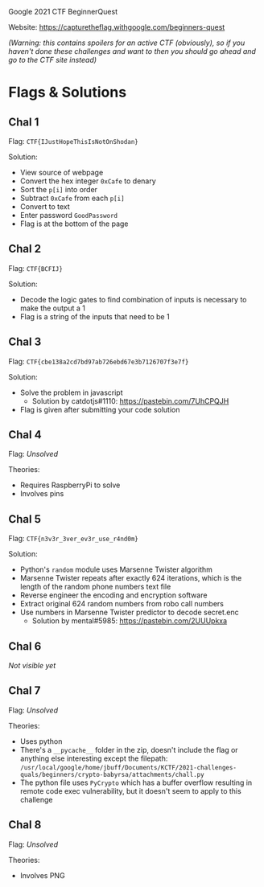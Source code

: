 Google 2021 CTF BeginnerQuest

Website: https://capturetheflag.withgoogle.com/beginners-quest

*(Warning: this contains spoilers for an active CTF (obviously), so if you haven't done these challenges and want to then you should go ahead and go to the CTF site instead)*

# Flags & Solutions

## Chal 1

Flag: `CTF{IJustHopeThisIsNotOnShodan}`

Solution:
- View source of webpage
- Convert the hex integer `0xCafe` to denary
- Sort the `p[i]` into order
- Subtract `0xCafe` from each `p[i]`
- Convert to text
- Enter password `GoodPassword`
- Flag is at the bottom of the page

## Chal 2

Flag: `CTF{BCFIJ}`

Solution:
- Decode the logic gates to find combination of inputs is necessary to make the output a 1
- Flag is a string of the inputs that need to be 1

## Chal 3

Flag: `CTF{cbe138a2cd7bd97ab726ebd67e3b7126707f3e7f}`

Solution:
- Solve the problem in javascript
  - Solution by catdotjs#1110: https://pastebin.com/7UhCPQJH
- Flag is given after submitting your code solution

## Chal 4

Flag: *Unsolved*

Theories:
- Requires RaspberryPi to solve
- Involves pins

## Chal 5

Flag: `CTF{n3v3r_3ver_ev3r_use_r4nd0m}`

Solution:
- Python's `random` module uses Marsenne Twister algorithm
- Marsenne Twister repeats after exactly 624 iterations, which is the length of the random phone numbers text file
- Reverse engineer the encoding and encryption software
- Extract original 624 random numbers from robo call numbers
- Use numbers in Marsenne Twister predictor to decode secret.enc
  - Solution by mental#5985: https://pastebin.com/2UUUpkxa

## Chal 6

*Not visible yet*

## Chal 7

Flag: *Unsolved*

Theories:
- Uses python
- There's a `__pycache__` folder in the zip, doesn't include the flag or anything else interesting except the filepath: `/usr/local/google/home/jbuff/Documents/KCTF/2021-challenges-quals/beginners/crypto-babyrsa/attachments/chall.py`
- The python file uses `PyCrypto` which has a buffer overflow resulting in remote code exec vulnerability, but it doesn't seem to apply to this challenge

## Chal 8

Flag: *Unsolved*

Theories:
- Involves PNG
